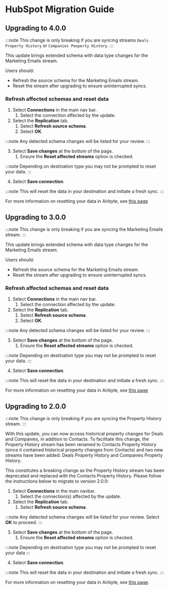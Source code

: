 # HubSpot Migration Guide

## Upgrading to 4.0.0

:::note This change is only breaking if you are syncing streams `Deals Property History` or
`Companies Peoperty History`. :::

This update brings extended schema with data type changes for the Marketing Emails stream.

Users should:

- Refresh the source schema for the Marketing Emails stream.
- Reset the stream after upgrading to ensure uninterrupted syncs.

### Refresh affected schemas and reset data

1. Select **Connections** in the main nav bar.
   1. Select the connection affected by the update.
2. Select the **Replication** tab.
   1. Select **Refresh source schema**.
   2. Select **OK**.

:::note Any detected schema changes will be listed for your review. :::

3. Select **Save changes** at the bottom of the page.
   1. Ensure the **Reset affected streams** option is checked.

:::note Depending on destination type you may not be prompted to reset your data. :::

4. Select **Save connection**.

:::note This will reset the data in your destination and initiate a fresh sync. :::

For more information on resetting your data in Airbyte, see
[this page](https://docs.airbyte.com/operator-guides/reset)

## Upgrading to 3.0.0

:::note This change is only breaking if you are syncing the Marketing Emails stream. :::

This update brings extended schema with data type changes for the Marketing Emails stream.

Users should:

- Refresh the source schema for the Marketing Emails stream.
- Reset the stream after upgrading to ensure uninterrupted syncs.

### Refresh affected schemas and reset data

1. Select **Connections** in the main nav bar.
   1. Select the connection affected by the update.
2. Select the **Replication** tab.
   1. Select **Refresh source schema**.
   2. Select **OK**.

:::note Any detected schema changes will be listed for your review. :::

3. Select **Save changes** at the bottom of the page.
   1. Ensure the **Reset affected streams** option is checked.

:::note Depending on destination type you may not be prompted to reset your data. :::

4. Select **Save connection**.

:::note This will reset the data in your destination and initiate a fresh sync. :::

For more information on resetting your data in Airbyte, see
[this page](https://docs.airbyte.com/operator-guides/reset)

## Upgrading to 2.0.0

:::note This change is only breaking if you are syncing the Property History stream. :::

With this update, you can now access historical property changes for Deals and Companies, in
addition to Contacts. To facilitate this change, the Property History stream has been renamed to
Contacts Property History (since it contained historical property changes from Contacts) and two new
streams have been added: Deals Property History and Companies Property History.

This constitutes a breaking change as the Property History stream has been deprecated and replaced
with the Contacts Property History. Please follow the instructions below to migrate to version
2.0.0:

1. Select **Connections** in the main navbar.
   1. Select the connection(s) affected by the update.
2. Select the **Replication** tab.
   1. Select **Refresh source schema**.

:::note Any detected schema changes will be listed for your review. Select **OK** to proceed. :::

3. Select **Save changes** at the bottom of the page.
   1. Ensure the **Reset affected streams** option is checked.

:::note Depending on destination type you may not be prompted to reset your data :::

4. Select **Save connection**.

:::note This will reset the data in your destination and initiate a fresh sync. :::

For more information on resetting your data in Airbyte, see
[this page](https://docs.airbyte.com/operator-guides/reset).
